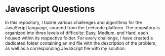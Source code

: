 # Javascript Questions

In this repository, I tackle various challenges and algorithms for the JavaScript language, sourced from the Leetcode platform. The repository is organized into three levels of difficulty: Easy, Medium, and Hard, each housed within its respective folder. For every challenge, I have created a dedicated folder containing an md file with the description of the problem, as well as a corresponding JavaScript file with my solution.
